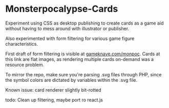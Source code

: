 # Monsterpocalypse-Cards

Experiment using CSS as desktop publishing to create cards as a game aid without having to mess around with illustrator or publisher.

Also experimented with form filtering for various game figure characteristics.

First draft of form filtering is visible at [gameknave.com/monpoc](http://gameknave.com/monpoc). Cards at this link are flat images, as rendering multiple cards on-demand was a resource problem.

To mirror the repo, make sure you're parsing .svg files through PHP, since the symbol colors are dictated by variables within the .svg file.

Known issue: card renderer slightly bit-rotted

todo: Clean up filtering, maybe port ro react.js
